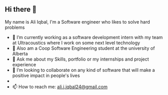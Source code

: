 ## Hi there 👋

My name is Ali Iqbal, I'm a Software engineer who likes to solve hard problems

- 🔭 I’m currently working as a software development intern with my team at Ultracoustics where I work on some next level technology
- 🌱 Also am a Coop Software Engineering student at the university of Alberta
- 💬 Ask me about my Skills, portfolio or my internships and project experience
- 👯 I’m looking to collaborate on any kind of software that will make a positive impact in people's lives
- 
- 📫 How to reach me: ali.j.iqbal24@gmail.com 
<!--
**aliiqbal24/aliiqbal24** is a ✨ _special_ ✨ repository because its `README.md` (this file) appears on your GitHub profile.
